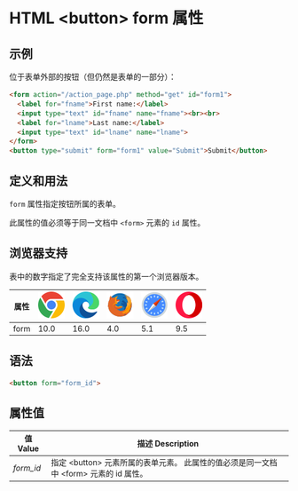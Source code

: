 HTML \<button> form 属性
===

## 示例

位于表单外部的按钮（但仍然是表单的一部分）：

```HTML idoc:preview:iframe
<form action="/action_page.php" method="get" id="form1">
  <label for="fname">First name:</label>
  <input type="text" id="fname" name="fname"><br><br>
  <label for="lname">Last name:</label>
  <input type="text" id="lname" name="lname">
</form>
<button type="submit" form="form1" value="Submit">Submit</button>
```

## 定义和用法

`form` 属性指定按钮所属的表单。

此属性的值必须等于同一文档中 `<form>` 元素的 `id` 属性。

## 浏览器支持

表中的数字指定了完全支持该属性的第一个浏览器版本。

| 属性 | ![chrome][1] | ![edge][2] | ![firefox][3] | ![safari][4] | ![opera][5] |
| ---- | ---- | ---- | ---- | ---- | ---- |
| form      | 10.0 | 16.0 | 4.0 | 5.1 | 9.5 |
<!--rehype:style=width: 100%; display: inline-table;-->

## 语法

```html
<button form="form_id">
```

## 属性值

| 值 Value | 描述 Description |
| ----- | ----- |
| *form\_id* | 指定 \<button> 元素所属的表单元素。 此属性的值必须是同一文档中 \<form> 元素的 id 属性。 |
<!--rehype:style=width: 100%; display: inline-table;-->

[1]: ../assets/chrome.svg
[2]: ../assets/edge.svg
[3]: ../assets/firefox.svg
[4]: ../assets/safari.svg
[5]: ../assets/opera.svg